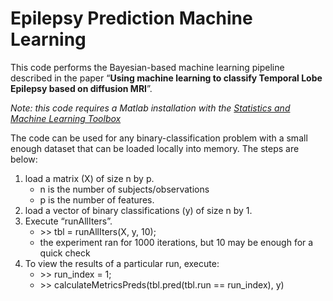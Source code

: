 # Epilepsy Prediction Machine Learning

This code performs the Bayesian-based machine learning pipeline described in the paper “__Using machine learning to classify Temporal Lobe Epilepsy based on diffusion MRI__”.

_Note: this code requires a Matlab installation with the [Statistics and Machine Learning Toolbox](https://www.mathworks.com/help/stats/fitcsvm.html)_

The code can be used for any binary-classification problem with a small enough dataset that can be loaded locally into memory. The steps are below:

1. load a matrix (X) of size n by p.
	* n is the number of subjects/observations
	* p is the number of features.
2. load a vector of binary classifications (y) of size n by 1.
3. Execute “runAllIters”.
	* \>\> tbl = runAllIters(X, y, 10);
	* the experiment ran for 1000 iterations, but 10 may be enough for a quick check
4. To view the results of a particular run, execute:
	* \>\> run\_index = 1;
	* \>\> calculateMetricsPreds(tbl.pred(tbl.run == run\_index), y)
